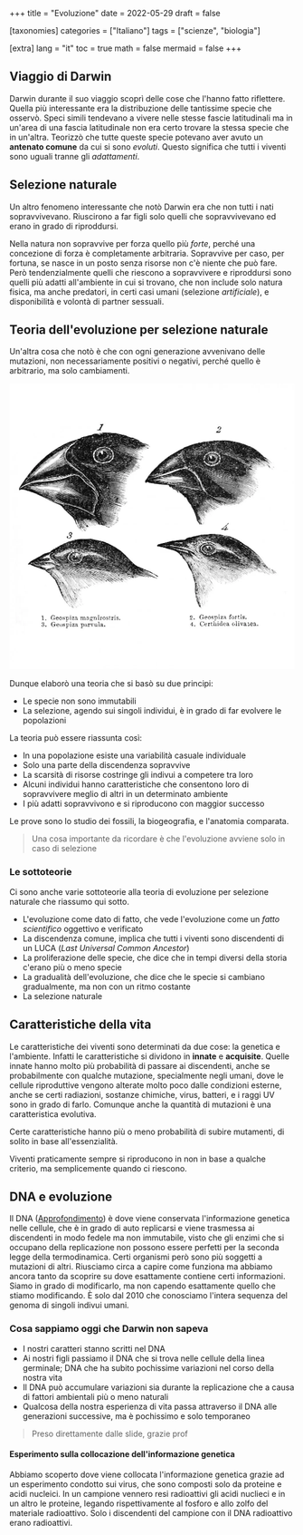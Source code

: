 +++
title = "Evoluzione"
date = 2022-05-29
draft = false

[taxonomies]
categories = ["Italiano"]
tags = ["scienze", "biologia"]

[extra]
lang = "it"
toc = true
math = false
mermaid = false
+++
## Viaggio di Darwin
Darwin durante il suo viaggio scoprì delle cose che l'hanno fatto riflettere. Quella più interessante era la distribuzione delle tantissime specie che osservò. Speci simili tendevano a vivere nelle stesse fascie latitudinali ma in un'area di una fascia latitudinale non era certo trovare la stessa specie che in un'altra. Teorizzò che tutte queste specie potevano aver avuto un **antenato comune** da cui si sono *evoluti*. Questo significa che tutti i viventi sono uguali tranne gli *adattamenti*.

## Selezione naturale
Un altro fenomeno interessante che notò Darwin era che non tutti i nati sopravvivevano. Riuscirono a far figli solo quelli che sopravvivevano ed erano in grado di riproddursi.

Nella natura non sopravvive per forza quello più *forte*, perché una concezione di forza è completamente arbitraria. Sopravvive per caso, per fortuna, se nasce in un posto senza risorse non c'è niente che può fare. Però tendenzialmente quelli che riescono a sopravvivere e riproddursi sono quelli più adatti all'ambiente in cui si trovano, che non include solo natura fisica, ma anche predatori, in certi casi umani (selezione *artificiale*), e disponibilità e volontà di partner sessuali.

## Teoria dell'evoluzione per selezione naturale
Un'altra cosa che notò è che con ogni generazione avvenivano delle mutazioni, non necessariamente positivi o negativi, perché quello è arbitrario, ma solo cambiamenti.

![Uccelli con diversi adattamenti](/evolution/evolution.webp)

Dunque elaborò una teoria che si basò su due principi:
 - Le specie non sono immutabili
 - La selezione, agendo sui singoli individui, è in grado di far evolvere le popolazioni

La teoria può essere riassunta così:
 - In una popolazione esiste una variabilità casuale individuale
 - Solo una parte della discendenza sopravvive
 - La scarsità di risorse costringe gli indivui a competere tra loro
 - Alcuni individui hanno caratteristiche che consentono loro di sopravvivere meglio di altri in un determinato ambiente
 - I più adatti sopravvivono e si riproducono con maggior successo

Le prove sono lo studio dei fossili, la biogeografia, e l'anatomia comparata.

> Una cosa importante da ricordare è che l'evoluzione avviene solo in caso di selezione

### Le sottoteorie
Ci sono anche varie sottoteorie alla teoria di evoluzione per selezione naturale che riassumo qui sotto.
 - L'evoluzione come dato di fatto, che vede l'evoluzione come un *fatto scientifico* oggettivo e verificato
 - La discendenza comune, implica che tutti i viventi sono discendenti di un LUCA (*Last Universal Common Ancestor*)
 - La proliferazione delle specie, che dice che in tempi diversi della storia c'erano più o meno specie
 - La gradualità dell'evoluzione, che dice che le specie si cambiano gradualmente, ma non con un ritmo costante
 - La selezione naturale

## Caratteristiche della vita
Le caratteristiche dei viventi sono determinati da due cose: la genetica e l'ambiente. Infatti le caratteristiche si dividono in **innate** e **acquisite**. Quelle innate hanno molto più probabilità di passare ai discendenti, anche se probabilmente con qualche mutazione, specialmente negli umani, dove le cellule riproduttive vengono alterate molto poco dalle condizioni esterne, anche se certi radiazioni, sostanze chimiche, virus, batteri, e i raggi UV sono in grado di farlo. Comunque anche la quantità di mutazioni è una caratteristica evolutiva.

Certe caratteristiche hanno più o meno probabilità di subire mutamenti, di solito in base all'essenzialità. 

Viventi praticamente sempre si riproducono in non in base a qualche criterio, ma semplicemente quando ci riescono.

## DNA e evoluzione
Il DNA ([Approfondimento](@/notes/_cells.md#materiale-genetico)) è dove viene conservata l'informazione genetica nelle cellule, che è in grado di auto replicarsi e viene trasmessa ai discendenti in modo fedele ma non immutabile, visto che gli enzimi che si occupano della replicazione non possono essere perfetti per la seconda legge della termodinamica. Certi organismi però sono più soggetti a mutazioni di altri. Riusciamo circa a capire come funziona ma abbiamo ancora tanto da scoprire su dove esattamente contiene certi informazioni. Siamo in grado di modificarlo, ma non capendo esattamente quello che stiamo modificando. È solo dal 2010 che conosciamo l'intera sequenza del genoma di singoli indivui umani. 

### Cosa sappiamo oggi che Darwin non sapeva
 - I nostri caratteri stanno scritti nel DNA
 - Ai nostri figli passiamo il DNA che si trova nelle cellule della linea germinale; DNA che ha subito pochissime variazioni nel corso della nostra vita
 - Il DNA può accumulare variazioni sia durante la replicazione che a causa di fattori ambientali più o meno naturali
 - Qualcosa della nostra esperienza di vita passa attraverso il DNA alle generazioni successive, ma è pochissimo e solo temporaneo
 > Preso direttamente dalle slide, grazie prof

#### Esperimento sulla collocazione dell'informazione genetica
Abbiamo scoperto dove viene collocata l'informazione genetica grazie ad un esperimento condotto sui virus, che sono composti solo da proteine e acidi nucleici. In un campione vennero resi radioattivi gli acidi nuclieci e in un altro le proteine, legando rispettivamente al fosforo e allo zolfo del materiale radioattivo. Solo i discendenti del campione con il DNA radioattivo erano radioattivi.
